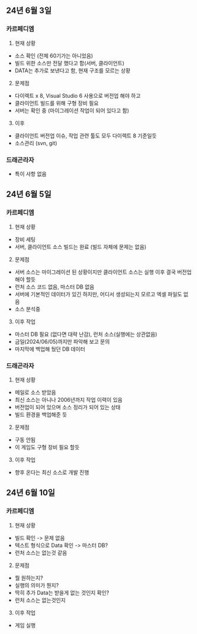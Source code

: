 ## 24년 6월 3일
### 카르페디엠
1) 현재 상황
- 소스 확인 (전체 60기가는 아니었음)
- 빌드 위한 소스만 전달 했다고 함(서버, 클라이언트)
- DATA는 추가로 보낸다고 함, 현재 구조를 모르는 상황

2) 문제점
- 다이렉트 x 8, Visual Studio 6 사용으로 버전업 해야 하고
- 클라이언트 빌드를 위해 구형 장비 필요  
- 서버는 확인 중 (마이그레이션 작업이 되어 있다고 함)
  
3) 이후
- 클라이언트 버전업 이슈, 작업 관련 툴도 모두 다이렉트 8 기준일듯
- 소스관리 (svn, git)

### 드래곤라자
- 특이 사항 없음

## 24년 6월 5일
### 카르페디엠
1) 현재 상황
- 장비 세팅
- 서버, 클라이언트 소스 빌드는 완료 (빌드 자체에 문제는 없음)

2) 문제점
- 서버 소스는 마이그레이션 된 상황이지만 클라이언트 소스는 실행 이후 결국 버전업 해야 할듯
- 런처 소스 코드 없음, 마스터 DB 없음 
- 서버에 기본적인 데이터가 있긴 하지만, 어디서 생성되는지 모르고 엑셀 파일도 없음
- 소스 분석중 

3) 이후 작업
- 마스터 DB 필요 (없다면 대략 난감), 런처 소스(실행에는 상관없음)
- 금일(2024/06/05)까지만 파악해 보고 문의
- 마지막에 백업해 뒀던 DB 데이터

### 드래곤라자
1) 현재 상황
- 메일로 소스 받았음
- 최신 소스는 아니나 2006년까지 작업 이력이 있음
- 버전업이 되어 있으며 소스 정리가 되어 있는 상태
- 빌드 환경을 백업해준 듯

2) 문제점
- 구동 안됨
- 이 게임도 구형 장비 필요 할듯 

3) 이후 작업
- 향후 온다는 최신 소스로 개발 진행


## 24년 6월 10일
### 카르페디엠
1) 현재 상황
- 빌드 확인 -> 문제 없음
- 텍스트 형식으로 Data 확인 -> 마스터 DB?
- 런처 소스는 없는것 같음

2) 문제점
- 뭘 원하는지?
- 실행의 의미가 뭔지?
- 딱히 추가 Data는 받을게 없는 것인지 확인?
- 런처 소스는 없는것인지

3) 이후 작업
- 게임 실행
